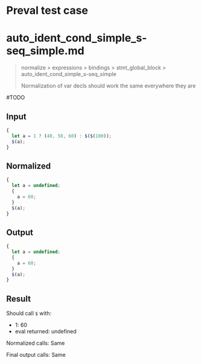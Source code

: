 # Preval test case

# auto_ident_cond_simple_s-seq_simple.md

> normalize > expressions > bindings > stmt_global_block > auto_ident_cond_simple_s-seq_simple
>
> Normalization of var decls should work the same everywhere they are

#TODO

## Input

`````js filename=intro
{
  let a = 1 ? (40, 50, 60) : $($(100));
  $(a);
}
`````

## Normalized

`````js filename=intro
{
  let a = undefined;
  {
    a = 60;
  }
  $(a);
}
`````

## Output

`````js filename=intro
{
  let a = undefined;
  {
    a = 60;
  }
  $(a);
}
`````

## Result

Should call `$` with:
 - 1: 60
 - eval returned: undefined

Normalized calls: Same

Final output calls: Same
